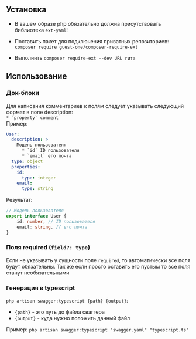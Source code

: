 ## Установка

* В вашем образе php обязательно должна присутствовать библиотека `ext-yaml`!
  
* Поставить пакет для подключения приватных репозиториев: `composer require guest-one/composer-require-ext`
* Выполнить `composer require-ext --dev URL гита`

## Использование

### Док-блоки
Для написания комментариев к полям следует указывать следующий формат в поле description:\
``* `property` comment ``\
Пример:
```yaml
User:
  description: >
    Модель пользователя
      * `id` ID пользователя
      * `email` его почта
  type: object
  properties:
    id:
      type: integer
    email:
      type: string
```
Результат:
```typescript
// Модель пользователя
export interface User {
	id: number, // ID пользователя
	email: string, // его почта
}
```

### Поля required (`field?: type`)
Если не указывать у сущности поле `required`, то автоматически все поля будут обязательны. 
Так же если просто оставить его пустым то все поля станут необязательными

### Генерация в typescript

`php artisan swagger:typescript {path} {output}`:
- `{path}` - это путь до файла сваггера
- `{output}` - куда нужно положить данный файл

Пример: `php artisan swagger:typescript "swagger.yaml" "typescript.ts"`

